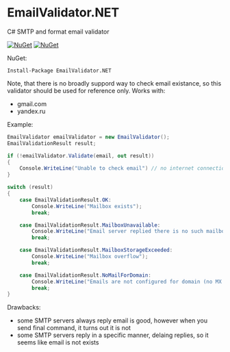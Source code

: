 # EmailValidator.NET
C# SMTP and format email validator

[![NuGet](https://img.shields.io/nuget/dt/EmailValidator.NET.svg?style=flat-square)](https://www.nuget.org/packages/EmailValidator.NET)
[![NuGet](https://img.shields.io/nuget/v/EmailValidator.NET.svg?style=flat-square)](https://www.nuget.org/packages/EmailValidator.NET)


NuGet:
```
Install-Package EmailValidator.NET
```

Note, that there is no broadly suppord way to check email existance, so this validator should be used for reference only.
Works with:
* gmail.com
* yandex.ru

Example:

```cs
EmailValidator emailValidator = new EmailValidator();
EmailValidationResult result;

if (!emailValidator.Validate(email, out result))
{
    Console.WriteLine("Unable to check email") // no internet connection or mailserver is down / busy
}

switch (result)
{
    case EmailValidationResult.OK:
        Console.WriteLine("Mailbox exists");
        break;

    case EmailValidationResult.MailboxUnavailable:
        Console.WriteLine("Email server replied there is no such mailbox");
        break;

    case EmailValidationResult.MailboxStorageExceeded:
        Console.WriteLine("Mailbox overflow");
        break;

    case EmailValidationResult.NoMailForDomain:
        Console.WriteLine("Emails are not configured for domain (no MX records)");
        break;
}


```

Drawbacks:
* some SMTP servers always reply email is good, however when you send final command, it turns out it is not
* some SMTP servers reply in a specific manner, delaing replies, so it seems like email is not exists
